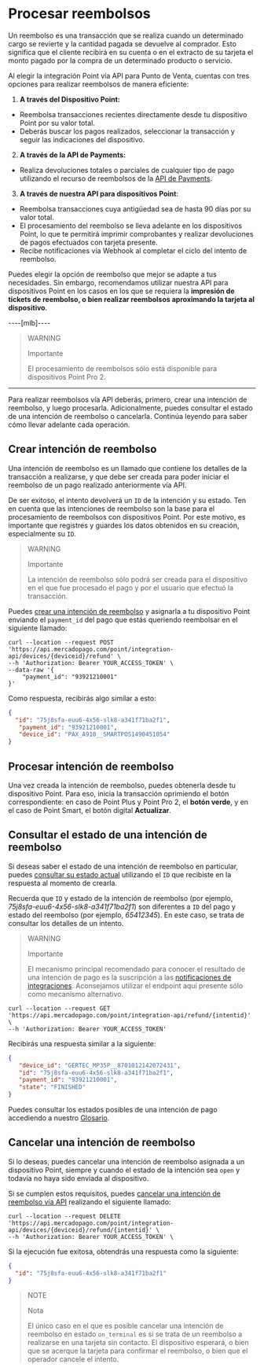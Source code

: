 # Procesar reembolsos

Un reembolso es una transacción que se realiza cuando un determinado cargo se revierte y la cantidad pagada se devuelve al comprador. Esto significa que el cliente recibirá en su cuenta o en el extracto de su tarjeta el monto pagado por la compra de un determinado producto o servicio.

Al elegir la integración Point vía API para Punto de Venta, cuentas con tres opciones para realizar reembolsos de manera eficiente:

1. **A través del Dispositivo Point:**
 * Reembolsa transacciones recientes directamente desde tu dispositivo Point por su valor total. 
 * Deberás buscar los pagos realizados, seleccionar la transacción y seguir las indicaciones del dispositivo.

2. **A través de la API de Payments:**
 * Realiza devoluciones totales o parciales de cualquier tipo de pago utilizando el recurso de reembolsos de la [API de Payments](/developers/es/reference/chargebacks/_payments_id_refunds/post).

3. **A través de nuestra API para dispositivos Point**:
 * Reembolsa transacciones cuya antigüedad sea de hasta 90 días por su valor total.
 * El procesamiento del reembolso se lleva adelante en los dispositivos Point, lo que te permitirá imprimir comprobantes y realizar devoluciones de pagos efectuados con tarjeta presente.
 * Recibe notificaciones vía Webhook al completar el ciclo del intento de reembolso.

Puedes elegir la opción de reembolso que mejor se adapte a tus necesidades. Sin embargo, recomendamos utilizar nuestra API para dispositivos Point en los casos en los que se requiera la **impresión de tickets de reembolso, o bien realizar reembolsos aproximando la tarjeta al dispositivo**. 


----[mlb]----

> WARNING
>
> Importante
>
> El procesamiento de reembolsos sólo está disponible para dispositivos Point Pro 2.
------------

Para realizar reembolsos vía API deberás, primero, crear una intención de reembolso, y luego procesarla. Adicionalmente, puedes consultar el estado de una intención de reembolso o cancelarla. Continúa leyendo para saber cómo llevar adelante cada operación.

## Crear intención de reembolso

Una intención de reembolso es un llamado que contiene los detalles de la transacción a realizarse, y que debe ser creada para poder iniciar el reembolso de un pago realizado anteriormente vía API.  

De ser exitoso, el intento devolverá un `ID` de la intención y su estado. Ten en cuenta que las intenciones de reembolso son la base para el procesamiento de reembolsos con dispositivos Point. Por este motivo, es importante que registres y guardes los datos obtenidos en su creación, especialmente su `ID`.

> WARNING
>
> Importante
>
> La intención de reembolso sólo podrá ser creada para el dispositivo en el que fue procesado el pago y por el usuario que efectuó la transacción. 

Puedes [crear una intención de reembolso](/developers/es/reference/integrations_api/_point_integration-api_devices_deviceid_refund/post) y asignarla a tu dispositivo Point enviando el `payment_id` del pago que estás queriendo reembolsar en el siguiente llamado: 

``` curl
curl --location --request POST 'https://api.mercadopago.com/point/integration-api/devices/{deviceid}/refund' \
--h 'Authorization: Bearer YOUR_ACCESS_TOKEN' \
--data-raw '{
    "payment_id": "93921210001"
}'

```


Como respuesta, recibirás algo similar a esto: 

``` json
{
  "id": "75j8sfa-euu6-4x56-slk8-a341f71ba2f1",
   "payment_id": "93921210001",
   "device_id": "PAX_A910__SMARTPOS1490451054"
}
```

## Procesar intención de reembolso

Una vez creada la intención de reembolso, puedes obtenerla desde tu dispositivo Point. Para eso, inicia la transacción oprimiendo el botón correspondiente: en caso de Point Plus y Point Pro 2, el **botón verde**, y en el caso de Point Smart, el botón digital **Actualizar**.

## Consultar el estado de una intención de reembolso

Si deseas saber el estado de una intención de reembolso en particular, puedes [consultar su estado actual](/developers/es/reference/integrations_api/_point_integration-api_refund_refundintentid/get) utilizando el `ID` que recibiste en la respuesta al momento de crearla.

Recuerda que `ID` y estado de la intención de reembolso (por ejemplo, *75j8sfa-euu6-4x56-slk8-a341f71ba2f1*) son diferentes a `ID` del pago y estado del reembolso (por ejemplo, *65412345*). En este caso, se trata de consultar los detalles de un intento.

> WARNING
>
> Importante
>
> El mecanismo principal recomendado para conocer el resultado de una intención de pago es la suscripción a las [notificaciones de integraciones](/developers/es/docs/mp-point/integration-configuration/integrate-with-pdv/notifications). Aconsejamos utilizar el endpoint aquí presente sólo como mecanismo alternativo.

``` curl
curl --location --request GET 'https://api.mercadopago.com/point/integration-api/refund/{intentid}' \
--h 'Authorization: Bearer YOUR_ACCESS_TOKEN'
```

Recibirás una respuesta similar a la siguiente:

``` json
{
   "device_id": "GERTEC_MP35P__8701012142072431",
   "id": "75j8sfa-euu6-4x56-slk8-a341f71ba2f1",
   "payment_id": "93921210001",
   "state": "FINISHED"
}
```

Puedes consultar los estados posibles de una intención de pago accediendo a nuestro [Glosario](/developers/es/docs/mp-point/integration-api/glossary).


## Cancelar una intención de reembolso

Si lo deseas, puedes cancelar una intención de reembolso asignada a un dispositivo Point, siempre y cuando el estado de la intención sea `open` y todavía no haya sido enviada al dispositivo.

Si se cumplen estos requisitos, puedes [cancelar una intención de reembolso vía API](/developers/es/reference/integrations_api/_point_integration-api_devices_deviceid_refund_refundintentid/delete) realizando el siguiente llamado:

``` curl
curl --location --request DELETE 'https://api.mercadopago.com/point/integration-api/devices/{deviceid}/refund/{intentid}' \
--h 'Authorization: Bearer YOUR_ACCESS_TOKEN' \

```

Si la ejecución fue exitosa, obtendrás una respuesta como la siguiente:

``` json
{
  "id": "75j8sfa-euu6-4x56-slk8-a341f71ba2f1"
}

```

> NOTE
>
> Nota
>
> El único caso en el que es posible cancelar una intención de reembolso en estado `on_terminal` es si se trata de un reembolso a realizarse en una tarjeta sin contacto. El dispositivo esperará, o bien que se acerque la tarjeta para confirmar el reembolso, o bien que el operador cancele el intento.
